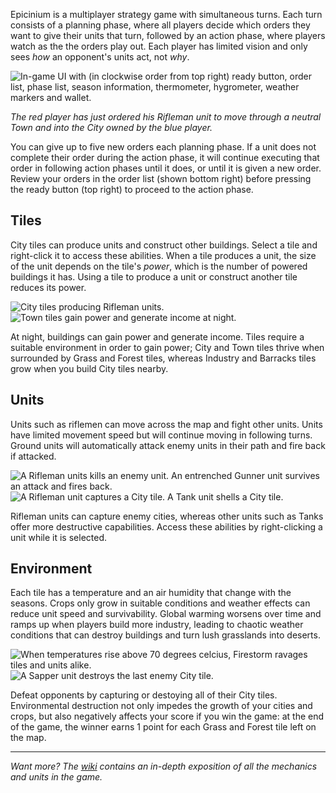 Epicinium is a multiplayer strategy game with simultaneous turns.
Each turn consists of a planning phase, where all players decide which orders they want to give their units that turn,
followed by an action phase, where players watch as the the orders play out.
Each player has limited vision and only sees *how* an opponent's units act, not *why*.

![In-game UI with (in clockwise order from top right) ready button, order list, phase list, season information, thermometer, hygrometer, weather markers and wallet.](https://i.imgur.com/91fLIoG.gif "In-game UI with (in clockwise order from top right) ready button, order list, phase list, season information, thermometer, hygrometer, weather markers and wallet.")

*The red player has just ordered his Rifleman unit to move through a neutral Town and into the City owned by the blue player.*

You can give up to five new orders each planning phase.
If a unit does not complete their order during the action phase, it will continue executing that order in following action phases until it does,
or until it is given a new order.
Review your orders in the order list (shown bottom right) before pressing the ready button (top right) to proceed to the action phase.

## Tiles

City tiles can produce units and construct other buildings.
Select a tile and right-click it to access these abilities.
When a tile produces a unit, the size of the unit depends on the tile's *power*, which is the number of powered buildings it has.
Using a tile to produce a unit or construct another tile reduces its power.

![City tiles producing Rifleman units.](https://i.imgur.com/X4ZmRO5.gif "City tiles producing Rifleman units.")
![Town tiles gain power and generate income at night.](https://i.imgur.com/W4Ly5BN.gif "Town tiles gain power and generate income at night.")

At night, buildings can gain power and generate income.
Tiles require a suitable environment in order to gain power; City and Town tiles thrive when surrounded by Grass and Forest tiles, whereas Industry and Barracks tiles grow when you build City tiles nearby.

## Units

Units such as riflemen can move across the map and fight other units.
Units have limited movement speed but will continue moving in following turns.
Ground units will automatically attack enemy units in their path
and fire back if attacked.

![A Rifleman units kills an enemy unit. An entrenched Gunner unit survives an attack and fires back.](https://i.imgur.com/Q9Kqk3v.gif "A Rifleman units kills an enemy unit. An entrenched Gunner unit survives an attack and fires back.")
![A Rifleman unit captures a City tile. A Tank unit shells a City tile.](https://i.imgur.com/BeXw1yv.gif "A Rifleman unit captures a City tile. A Tank unit shells a City tile.")

Rifleman units can capture enemy cities,
whereas other units such as Tanks offer more destructive capabilities.
Access these abilities by right-clicking a unit while it is selected.

## Environment

Each tile has a temperature and an air humidity that change with the seasons.
Crops only grow in suitable conditions and weather effects can reduce unit speed and survivability.
Global warming worsens over time and ramps up when players build more industry,
leading to chaotic weather conditions
that can destroy buildings and turn lush grasslands into deserts.

![When temperatures rise above 70 degrees celcius, Firestorm ravages tiles and units alike.](https://i.imgur.com/IUU9tdE.gif "When temperatures rise above 70 degrees celcius, Firestorm ravages tiles and units alike.")
![A Sapper unit destroys the last enemy City tile.](https://i.imgur.com/ATKFHkM.gif "A Sapper unit destroys the last enemy City tile.")

Defeat opponents by capturing or destoying all of their City tiles.
Environmental destruction not only impedes the growth of your cities and crops,
but also negatively affects your score if you win the game:
at the end of the game, the winner earns 1 point for each Grass and Forest tile left on the map.

---

*Want more?*
*The [wiki](https://github.com/SLiV9/epicinium/wiki) contains an in-depth exposition of all the mechanics and units in the game.*
